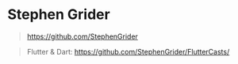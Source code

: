 # Stephen Grider
> https://github.com/StephenGrider

> Flutter & Dart: https://github.com/StephenGrider/FlutterCasts/
